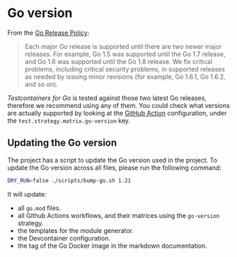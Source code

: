 # Go version

From the [Go Release Policy](https://go.dev/doc/devel/release#policy):

> Each major Go release is supported until there are two newer major releases. For example, Go 1.5 was supported until the Go 1.7 release, and Go 1.6 was supported until the Go 1.8 release. We fix critical problems, including critical security problems, in supported releases as needed by issuing minor revisions (for example, Go 1.6.1, Go 1.6.2, and so on).

_Testcontainers for Go_ is tested against those two latest Go releases, therefore we recommend using any of them. You could check what versions are actually supported by looking at the [GitHub Action](https://github.com/samkhawase/testcontainers-go/blob/main/.github/workflows/ci.yml) configuration, under the `test.strategy.matrix.go-version` key.

## Updating the Go version

The project has a script to update the Go version used in the project. To update the Go version across all files, please run the following command:

```bash
DRY_RUN=false ./scripts/bump-go.sh 1.21
```

It will update:
- all `go.mod` files.
- all Github Actions workflows, and their matrices using the `go-version` strategy.
- the templates for the module generator.
- the Devcontainer configuration.
- the tag of the Go Docker image in the markdown documentation.
